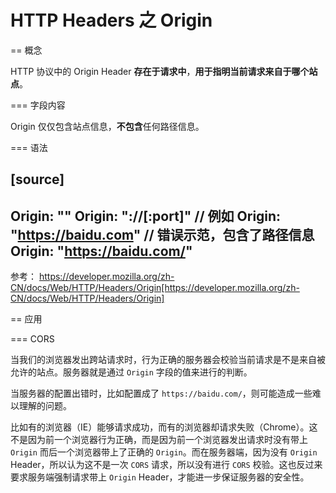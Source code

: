 # HTTP Headers 之 Origin



== 概念

HTTP 协议中的 Origin Header **存在于请求中**，**用于指明当前请求来自于哪个站点**。

=== 字段内容

Origin 仅仅包含站点信息，**不包含**任何路径信息。

=== 语法

[source]
----
Origin: ""
Origin: "<schema>://<host>[:port]"
// 例如
Origin: "https://baidu.com"
// 错误示范，包含了路径信息
Origin: "https://baidu.com/"
----

参考： https://developer.mozilla.org/zh-CN/docs/Web/HTTP/Headers/Origin[https://developer.mozilla.org/zh-CN/docs/Web/HTTP/Headers/Origin]

== 应用

=== CORS 

当我们的浏览器发出跨站请求时，行为正确的服务器会校验当前请求是不是来自被允许的站点。服务器就是通过 `Origin` 字段的值来进行的判断。

当服务器的配置出错时，比如配置成了 `https://baidu.com/`，则可能造成一些难以理解的问题。

比如有的浏览器（IE）能够请求成功，而有的浏览器却请求失败（Chrome）。这不是因为前一个浏览器行为正确，而是因为前一个浏览器发出请求时没有带上 `Origin` 而后一个浏览器带上了正确的 `Origin`。而在服务器端，因为没有 `Origin` Header，所以认为这不是一次 `CORS` 请求，所以没有进行 `CORS` 校验。这也反过来要求服务端强制请求带上 `Origin` Header，才能进一步保证服务器的安全性。


